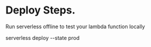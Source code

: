 # Deploy Steps.

Run serverless offline to test your lambda function locally

serverless deploy --state prod
